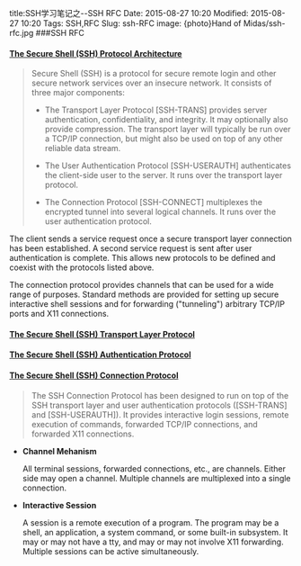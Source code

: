 title:SSH学习笔记之--SSH RFC 
Date: 2015-08-27 10:20
Modified: 2015-08-27 10:20
Tags: SSH,RFC 
Slug: ssh-RFC 
image: {photo}Hand of Midas/ssh-rfc.jpg
###SSH RFC
#### [The Secure Shell (SSH) Protocol Architecture](http://www.rfc-base.org/txt/rfc-4251.txt)
>Secure Shell (SSH) is a protocol for secure remote login and other secure network services over an insecure network.  It consists of three major components:
>   
>    - The Transport Layer Protocol [SSH-TRANS] provides server
>      authentication, confidentiality, and integrity.  It may optionally
>      also provide compression.  The transport layer will typically be
>      run over a TCP/IP connection, but might also be used on top of any
>      other reliable data stream.
>
>    - The User Authentication Protocol [SSH-USERAUTH] authenticates the
>      client-side user to the server.  It runs over the transport layer
>      protocol.
>
>    - The Connection Protocol [SSH-CONNECT] multiplexes the encrypted
>      tunnel into several logical channels.  It runs over the user
>      authentication protocol.

   The client sends a service request once a secure transport layer
   connection has been established.  A second service request is sent
   after user authentication is complete.  This allows new protocols to
   be defined and coexist with the protocols listed above.

   The connection protocol provides channels that can be used for a wide
   range of purposes.  Standard methods are provided for setting up
   secure interactive shell sessions and for forwarding ("tunneling")
   arbitrary TCP/IP ports and X11 connections.
   
   
####  [The Secure Shell (SSH) Transport Layer Protocol](https://www.ietf.org/rfc/rfc4253.txt)
#### [The Secure Shell (SSH) Authentication Protocol](https://tools.ietf.org/html/rfc4252)
#### [The Secure Shell (SSH) Connection Protocol](https://tools.ietf.org/html/rfc4254)
>   The SSH Connection Protocol has been designed to run on top of the
   SSH transport layer and user authentication protocols ([SSH-TRANS]
   and [SSH-USERAUTH]).  It provides interactive login sessions, remote
   execution of commands, forwarded TCP/IP connections, and forwarded
   X11 connections.
   
   
- **Channel Mehanism**

   All terminal sessions, forwarded connections, etc., are channels.
   Either side may open a channel.  Multiple channels are multiplexed
   into a single connection.

- **Interactive Session**

   A session is a remote execution of a program.  The program may be a
   shell, an application, a system command, or some built-in subsystem.
   It may or may not have a tty, and may or may not involve X11
   forwarding.  Multiple sessions can be active simultaneously.


